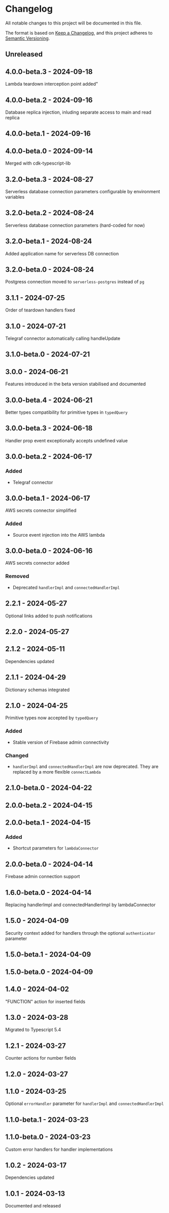 # Changelog
All notable changes to this project will be documented in this file.

The format is based on [Keep a Changelog](https://keepachangelog.com/en/1.0.0/),
and this project adheres to [Semantic Versioning](https://semver.org/spec/v2.0.0.html).

## Unreleased

## 4.0.0-beta.3 - 2024-09-18
Lambda teardown interception point added"

## 4.0.0-beta.2 - 2024-09-16
Database replica injection, inluding separate access to main and read replica

## 4.0.0-beta.1 - 2024-09-16

## 4.0.0-beta.0 - 2024-09-14
Merged with cdk-typescript-lib

## 3.2.0-beta.3 - 2024-08-27
Serverless database connection parameters configurable by environment variables

## 3.2.0-beta.2 - 2024-08-24
Serverless database connection parameters (hard-coded for now)

## 3.2.0-beta.1 - 2024-08-24
Added application name for serverless DB connection

## 3.2.0-beta.0 - 2024-08-24
Postgress connection moved to `serverless-postgres` instead of `pg`

## 3.1.1 - 2024-07-25
Order of teardown handlers fixed

## 3.1.0 - 2024-07-21
Telegraf connector automatically calling handleUpdate

## 3.1.0-beta.0 - 2024-07-21

## 3.0.0 - 2024-06-21
Features introduced in the beta version stabilised and documented

## 3.0.0-beta.4 - 2024-06-21
Better types compatibility for primitive types in `typedQuery`

## 3.0.0-beta.3 - 2024-06-18
Handler prop event exceptionally accepts undefined value

## 3.0.0-beta.2 - 2024-06-17
### Added
- Telegraf connector

## 3.0.0-beta.1 - 2024-06-17
AWS secrets connector simplified

### Added
- Source event injection into the AWS lambda

## 3.0.0-beta.0 - 2024-06-16
AWS secrets connector added

### Removed
- Deprecated `handlerImpl` and `connectedHandlerImpl`

## 2.2.1 - 2024-05-27
Optional links added to push notifications

## 2.2.0 - 2024-05-27

## 2.1.2 - 2024-05-11
Dependencies updated

## 2.1.1 - 2024-04-29
Dictionary schemas integrated

## 2.1.0 - 2024-04-25
Primitive types now accepted by `typedQuery`

### Added
- Stable version of Firebase admin connectivity

### Changed
- `handlerImpl` and `connectedHandlerImpl` are now deprecated. They are replaced by a more flexible `connectLambda`

## 2.1.0-beta.0 - 2024-04-22

## 2.0.0-beta.2 - 2024-04-15

## 2.0.0-beta.1 - 2024-04-15
### Added
- Shortcut parameters for `lambdaConnector`

## 2.0.0-beta.0 - 2024-04-14
Firebase admin connection support

## 1.6.0-beta.0 - 2024-04-14
Replacing handlerImpl and connectedHandlerImpl by lambdaConnector

## 1.5.0 - 2024-04-09
Security context added for handlers through the optional `authenticator` parameter

## 1.5.0-beta.1 - 2024-04-09

## 1.5.0-beta.0 - 2024-04-09

## 1.4.0 - 2024-04-02
"FUNCTION" action for inserted fields

## 1.3.0 - 2024-03-28
Migrated to Typescript 5.4

## 1.2.1 - 2024-03-27
Counter actions for number fields

## 1.2.0 - 2024-03-27

## 1.1.0 - 2024-03-25
Optional `errorHandler` parameter for `handlerImpl` and `connectedHandlerImpl`

## 1.1.0-beta.1 - 2024-03-23

## 1.1.0-beta.0 - 2024-03-23
Custom error handlers for handler implementations

## 1.0.2 - 2024-03-17
Dependencies updated

## 1.0.1 - 2024-03-13
Documented and released
